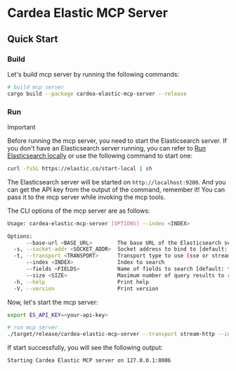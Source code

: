 # Cardea Elastic MCP Server

## Quick Start

### Build

Let's build mcp server by running the following commands:

```bash
# build mcp server
cargo build --package cardea-elastic-mcp-server --release
```

### Run

> [!IMPORTANT]
>
> Before running the mcp server, you need to start the Elasticsearch server. If you don't have an Elasticsearch server running, you can refer to [Run Elasticsearch locally](https://www.elastic.co/docs/solutions/search/run-elasticsearch-locally#local-dev-quick-start) or use the following command to start one:
>
> ```bash
> curl -fsSL https://elastic.co/start-local | sh
> ```
>
> The Elasticsearch server will be started on `http://localhost:9200`. And you can get the API key from the output of the command, remember it! You can pass it to the mcp server while invoking the mcp tools.

The CLI options of the mcp server are as follows:

```bash
Usage: cardea-elastic-mcp-server [OPTIONS] --index <INDEX>

Options:
      --base-url <BASE_URL>        The base URL of the Elasticsearch server [default: http://127.0.0.1:9200]
  -s, --socket-addr <SOCKET_ADDR>  Socket address to bind to [default: 127.0.0.1:8006]
  -t, --transport <TRANSPORT>      Transport type to use (sse or stream-http) [default: stream-http] [possible values: sse, stream-http]
      --index <INDEX>              Index to search
      --fields <FIELDS>            Name of fields to search [default: title,content]
      --size <SIZE>                Maximum number of query results to return [default: 10]
  -h, --help                       Print help
  -V, --version                    Print version
```

Now, let's start the mcp server:

```bash
export ES_API_KEY=<your-api-key>

# run mcp server
./target/release/cardea-elastic-mcp-server --transport stream-http --index <your-index-name> --fields "title,content"
```

If start successfully, you will see the following output:

```bash
Starting Cardea Elastic MCP server on 127.0.0.1:8006
```
